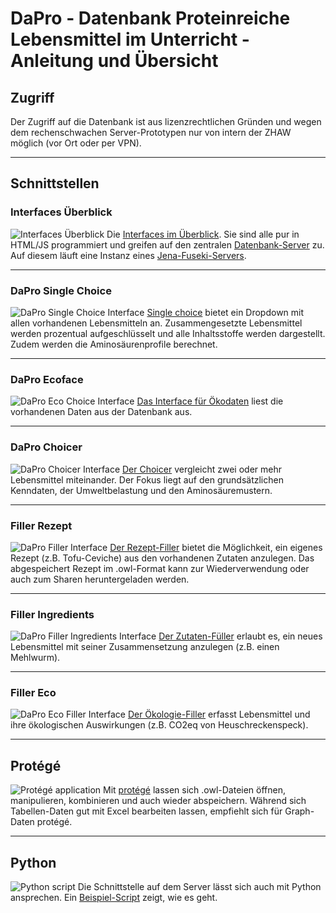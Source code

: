# DaPro - Datenbank Proteinreiche Lebensmittel im Unterricht - Anleitung und Übersicht

## Zugriff
Der Zugriff auf die Datenbank ist aus lizenzrechtlichen Gründen und wegen dem rechenschwachen Server-Prototypen nur von intern der ZHAW möglich (vor Ort oder per VPN).

---

## Schnittstellen

### Interfaces Überblick
![Interfaces Überblick](./index.PNG)
Die [Interfaces im Überblick](http://microserver.zhaw.ch:3030/interface/index.htm). Sie sind alle pur in HTML/JS programmiert und greifen auf den zentralen [Datenbank-Server](http://microserver.zhaw.ch:3030) zu. Auf diesem läuft eine Instanz eines [Jena-Fuseki-Servers](https://jena.apache.org/documentation/fuseki2/).

---

### DaPro Single Choice
![DaPro Single Choice Interface](./interface.PNG)
[Single choice](http://microserver.zhaw.ch:3030/interface/interface.htm) bietet ein Dropdown mit allen vorhandenen Lebensmitteln an. Zusammengesetzte Lebensmittel werden prozentual aufgeschlüsselt und alle Inhaltsstoffe werden dargestellt. Zudem werden die Aminosäurenprofile berechnet.

---

### DaPro Ecoface
![DaPro Eco Choice Interface](./ecoface.PNG)
[Das Interface für Ökodaten](http://microserver.zhaw.ch:3030/interface/ecoface.htm) liest die vorhandenen Daten aus der Datenbank aus.

---

### DaPro Choicer
![DaPro Choicer Interface](./choicer.PNG)
[Der Choicer](http://microserver.zhaw.ch:3030/interface/choicer.htm) vergleicht zwei oder mehr Lebensmittel miteinander. Der Fokus liegt auf den grundsätzlichen Kenndaten, der Umweltbelastung und den Aminosäuremustern.

---

### Filler Rezept
![DaPro Filler Interface](./filler.PNG)
[Der Rezept-Filler](http://microserver.zhaw.ch:3030/interface/filler.htm) bietet die Möglichkeit, ein eigenes Rezept (z.B. Tofu-Ceviche) aus den vorhandenen Zutaten anzulegen. Das abgespeichert Rezept im .owl-Format kann zur Wiederverwendung oder auch zum Sharen heruntergeladen werden.

---

### Filler Ingredients
![DaPro Filler Ingredients Interface](./filler_ingredients.PNG)
[Der Zutaten-Füller](http://microserver.zhaw.ch:3030/interface/filler_ingredients.htm) erlaubt es, ein neues Lebensmittel mit seiner Zusammensetzung anzulegen (z.B. einen Mehlwurm).

---

### Filler Eco
![DaPro Eco Filler Interface](./filler_eco.PNG)
[Der Ökologie-Filler](http://microserver.zhaw.ch:3030/interface/filler_eco.htm) erfasst Lebensmittel und ihre ökologischen Auswirkungen (z.B. CO2eq von Heuschreckenspeck).

---

## Protégé
![Protégé application](./protege.PNG)
Mit [protégé](https://protege.stanford.edu/) lassen sich .owl-Dateien öffnen, manipulieren, kombinieren und auch wieder abspeichern. Während sich Tabellen-Daten gut mit Excel bearbeiten lassen, empfiehlt sich für Graph-Daten protégé.

---

## Python
![Python script](./python.PNG)
Die Schnittstelle auf dem Server lässt sich auch mit Python ansprechen. Ein [Beispiel-Script](./demo_inhaltstoffe.py) zeigt, wie es geht.